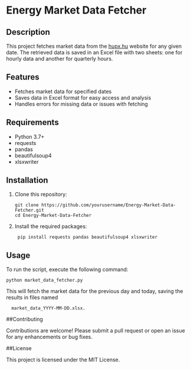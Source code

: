 # Energy Market Data Fetcher

## Description
This project fetches market data from the [hupx.hu](https://hupx.hu/en/market-data/id/market-data) website for any given date. The retrieved data is saved in an Excel file with two sheets: one for hourly data and another for quarterly hours.

## Features
- Fetches market data for specified dates
- Saves data in Excel format for easy access and analysis
- Handles errors for missing data or issues with fetching

## Requirements
- Python 3.7+
- requests
- pandas
- beautifulsoup4
- xlsxwriter

## Installation
1. Clone this repository:

       git clone https://github.com/yourusername/Energy-Market-Data-Fetcher.git
       cd Energy-Market-Data-Fetcher
   
3. Install the required packages:

        pip install requests pandas beautifulsoup4 xlsxwriter


## Usage

To run the script, execute the following command:


    python market_data_fetcher.py

This will fetch the market data for the previous day and today, saving the results in files named 
      
      market_data_YYYY-MM-DD.xlsx.

  
##Contributing

Contributions are welcome! Please submit a pull request or open an issue for any enhancements or bug fixes.


##License

This project is licensed under the MIT License.
